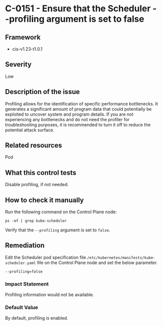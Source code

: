 # C-0151 - Ensure that the Scheduler --profiling argument is set to false

## Framework
* cis-v1.23-t1.0.1
 
## Severity
Low

## Description of the issue
Profiling allows for the identification of specific performance bottlenecks. It generates a significant amount of program data that could potentially be exploited to uncover system and program details. If you are not experiencing any bottlenecks and do not need the profiler for troubleshooting purposes, it is recommended to turn it off to reduce the potential attack surface.
 
## Related resources
Pod
 
## What this control tests 
Disable profiling, if not needed.
 
## How to check it manually 
Run the following command on the Control Plane node:

 
```
ps -ef | grep kube-scheduler

```
 Verify that the `--profiling` argument is set to `false`.
 
## Remediation
Edit the Scheduler pod specification file `/etc/kubernetes/manifests/kube-scheduler.yaml` file on the Control Plane node and set the below parameter.

 
```
--profiling=false

```
 
### Impact Statement
Profiling information would not be available.
 
### Default Value
By default, profiling is enabled.
 
